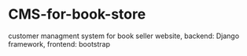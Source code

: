 # CMS-for-book-store
customer managment system for book seller website, 
backend: Django framework, frontend: bootstrap 
